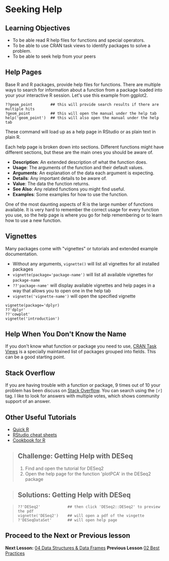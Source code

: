 Seeking Help
=============

## Learning Objectives 

* To be able read R help files for functions and special operators.
* To be able to use CRAN task views to identify packages to solve a problem.
* To be able to seek help from your peers


## Help Pages

Base R and R packages, provide help files for functions. There are multiple ways to search for information about a function from a package loaded into your your interactive R session. Let's use this example from ggplot2.

~~~{.r}
??geom_point 		## this will provide search results if there are multiple hits
?geom_point			## this will open the manual under the help tab
help('geom_point')	## this will also open the manual under the help tab
~~~

These command will load up as a help page in RStudio or as plain text in plain R.

Each help page is broken down into sections. Different functions might have different sections, but these are the main ones you should be aware of.

 - **Description**: An extended description of what the function does.
 - **Usage**: The arguments of the function and their default values.
 - **Arguments**: An explanation of the data each argument is expecting.
 - **Details**: Any important details to be aware of.
 - **Value**: The data the function returns.
 - **See Also**: Any related functions you might find useful.
 - **Examples**: Some examples for how to use the function.


One of the most daunting aspects of R is the large number of functions available. It is very hard to remember the correct usage for every function you use, so the help page is where you go for help remembering or to learn how to use a new function.


## Vignettes

Many packages come with "vignettes" or tutorials and extended example documentation.

- Without any arguments, `vignette()` will list all vignettes for all installed packages
- `vignette(package='package-name')` will list all available vignettes for
`package-name`
- `??'package-name'` will display available vignettes and help pages in a way that allows you to open one in the help tab
- `vignette('vignette-name')` will open the specified vignette


~~~{.r}
vignette(package='dplyr)
??'dplyr'
??'cowplot'
vignette('introduction')

~~~


## Help When You Don't Know the Name
If you don't know what function or package you need to use, [CRAN Task Views](http://cran.at.r-project.org/web/views) is a specially maintained list of packages grouped into fields. This can be a good starting point.

## Stack Overflow

If you are having trouble with a function or package, 9 times out of 10 your problem has been discuss on
[Stack Overflow](http://stackoverflow.com/). You can search using
the `[r]` tag. I like to look for answers with multiple votes, which shows community support of an answer.


## Other Useful Tutorials

* [Quick R](http://www.statmethods.net/)
* [RStudio cheat sheets](http://www.rstudio.com/resources/cheatsheets/)
* [Cookbook for R](http://www.cookbook-r.com/)


> ## Challenge: Getting Help with DESeq
> 1. Find and open the tutorial for DESeq2
> 2. Open the help page for the function 'plotPCA' in the DESeq2 package


> ## Solutions: Getting Help with DESeq
 
> ~~~{.r}
> ??'DESeq2' 			## then click 'DESeq2::DESeq2' to preview the pdf	
> vignette('DESeq2')	## will open a pdf of the vingette
> ?'DESeqDataSet'  		## will open help page
> ~~~
>

## Proceed to the Next or Previous lesson
**Next Lesson:** [04 Data Structures & Data Frames](https://github.com/raynamharris/R_Intro_for_Bioinformatics/blob/master/04-data-structures-dataframes.md) 
**Previous Lesson** [02 Best Practices](https://github.com/raynamharris/R_Intro_for_Bioinformatics/blob/master/02-project-intro.md)